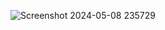 ![Screenshot 2024-05-08 235729](https://github.com/vomann21/JavascriptProjects/assets/113932624/1f78f067-0331-4c1a-ac7a-4a1fb7ab3eaa)
